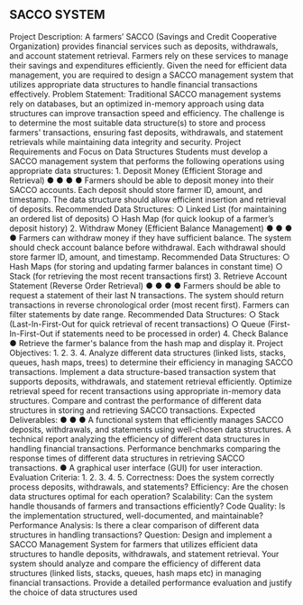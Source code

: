 <h2>SACCO SYSTEM</h2>
<p>Project Description:
A farmers’ SACCO (Savings and Credit Cooperative Organization) provides financial services
such as deposits, withdrawals, and account statement retrieval. Farmers rely on these
services to manage their savings and expenditures efficiently.
Given the need for efficient data
management, you are required to design a SACCO management system that utilizes
appropriate data structures to handle financial transactions effectively.
Problem Statement:
Traditional SACCO management systems rely on databases, but an optimized in-memory
approach using data structures can improve transaction speed and efficiency. The challenge is
to determine the most suitable data structure(s) to store and process farmers' transactions,
ensuring fast deposits, withdrawals, and statement retrievals while maintaining data integrity and
security.
Project Requirements and Focus on Data Structures
Students must develop a SACCO management system that performs the following operations
using appropriate data structures:
1. Deposit Money (Efficient Storage and Retrieval)
●
●
●
●
Farmers should be able to deposit money into their SACCO accounts.
Each deposit should store farmer ID, amount, and timestamp.
The data structure should allow efficient insertion and retrieval of deposits.
Recommended Data Structures:
○
Linked List (for maintaining an ordered list of deposits)
○
Hash Map (for quick lookup of a farmer’s deposit history)
2. Withdraw Money (Efficient Balance Management)
●
●
●
●
Farmers can withdraw money if they have sufficient balance.
The system should check account balance before withdrawal.
Each withdrawal should store farmer ID, amount, and timestamp.
Recommended Data Structures:
○
Hash Maps (for storing and updating farmer balances in constant time)
○
Stack (for retrieving the most recent transactions first)
3. Retrieve Account Statement (Reverse Order Retrieval)
●
●
●
●
Farmers should be able to request a statement of their last N transactions.
The system should return transactions in reverse chronological order (most recent first).
Farmers can filter statements by date range.
Recommended Data Structures:
○
Stack (Last-In-First-Out for quick retrieval of recent transactions)
○
Queue (First-In-First-Out if statements need to be processed in order)
4. Check Balance
●
Retrieve the farmer's balance from the hash map and display it.
Project Objectives:
1. 2. 3. 4. Analyze different data structures (linked lists, stacks, queues, hash maps, trees) to
determine their efficiency in managing SACCO transactions.
Implement a data structure-based transaction system that supports deposits,
withdrawals, and statement retrieval efficiently.
Optimize retrieval speed for recent transactions using appropriate in-memory data
structures.
Compare and contrast the performance of different data structures in storing and
retrieving SACCO transactions.
Expected Deliverables:
●
●
●
A functional system that efficiently manages SACCO deposits, withdrawals, and
statements using well-chosen data structures.
A technical report analyzing the efficiency of different data structures in handling
financial transactions.
Performance benchmarks comparing the response times of different data structures in
retrieving SACCO transactions.
●
A graphical user interface (GUI) for user interaction.
Evaluation Criteria:
1. 2. 3. 4. 5. Correctness: Does the system correctly process deposits, withdrawals, and statements?
Efficiency: Are the chosen data structures optimal for each operation?
Scalability: Can the system handle thousands of farmers and transactions efficiently?
Code Quality: Is the implementation structured, well-documented, and maintainable?
Performance Analysis: Is there a clear comparison of different data structures in
handling transactions?
Question:
Design and implement a SACCO Management System for farmers that utilizes efficient data
structures to handle deposits, withdrawals, and statement retrieval. Your system should analyze
and compare the efficiency of different data structures (linked lists, stacks, queues, hash maps
etc) in managing financial transactions. Provide a detailed performance evaluation and justify the
choice of data structures used</P>

